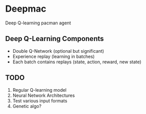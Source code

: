 # Deepmac
Deep Q-learning pacman agent

## Deep Q-Learning Components
- Double Q-Network (optional but significant)
- Experience replay (learning in batches)
- Each batch contains replays (state, action, reward, new state) 

## TODO
1. Regular Q-learning model
2. Neural Network Architectures
3. Test various input formats
4. Genetic algo?
